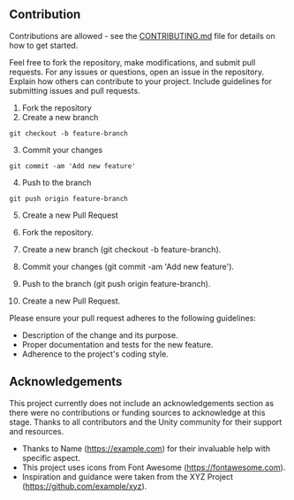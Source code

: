 

## Contribution
Contributions are allowed - see the [CONTRIBUTING.md](CONTRIBUTING.md) file for details on how to get started.

Feel free to fork the repository, make modifications, and submit pull requests. For any issues or questions, open an issue in the repository.
Explain how others can contribute to your project. Include guidelines for submitting issues and pull requests.
1. Fork the repository
2. Create a new branch 
```
git checkout -b feature-branch
```
3. Commit your changes 
```
git commit -am 'Add new feature'
```
4. Push to the branch 
```
git push origin feature-branch
```
5. Create a new Pull Request



1. Fork the repository.
2. Create a new branch (git checkout -b feature-branch).
3. Commit your changes (git commit -am 'Add new feature').
4. Push to the branch (git push origin feature-branch).
5. Create a new Pull Request.

Please ensure your pull request adheres to the following guidelines:
- Description of the change and its purpose.
- Proper documentation and tests for the new feature.
- Adherence to the project's coding style.




## Acknowledgements
This project currently does not include an acknowledgements section as there were no contributions or funding sources to acknowledge at this stage.
  Thanks to all contributors and the Unity community for their support and resources. 
  - Thanks to Name (https://example.com) for their invaluable help with specific aspect.
  - This project uses icons from Font Awesome (https://fontawesome.com).
  - Inspiration and guidance were taken from the XYZ Project (https://github.com/example/xyz).